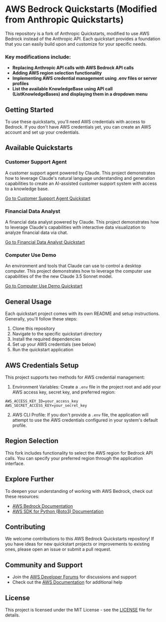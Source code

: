 # AWS Bedrock Quickstarts (Modified from Anthropic Quickstarts)

This repository is a fork of Anthropic Quickstarts, modified to use AWS Bedrock instead of the Anthropic API. Each quickstart provides a foundation that you can easily build upon and customize for your specific needs.

### Key modifications include:
- **Replacing Anthropic API calls with AWS Bedrock API calls**
- **Adding AWS region selection functionality**
- **Implementing AWS credential management using .env files or server profiles**
- **List the available KnowledgeBase using API call (ListKnowledgeBases) and displaying them in a dropdown menu**

## Getting Started

To use these quickstarts, you'll need AWS credentials with access to Bedrock. If you don't have AWS credentials yet, you can create an AWS account and set up your credentials.

## Available Quickstarts

### Customer Support Agent

A customer support agent powered by Claude. This project demonstrates how to leverage Claude's natural language understanding and generation capabilities to create an AI-assisted customer support system with access to a knowledge base.

[Go to Customer Support Agent Quickstart](./customer-support-agent)

### Financial Data Analyst

A financial data analyst powered by Claude. This project demonstrates how to leverage Claude's capabilities with interactive data visualization to analyze financial data via chat.

[Go to Financial Data Analyst Quickstart](./financial-data-analyst)

### Computer Use Demo

An environment and tools that Claude can use to control a desktop computer. This project demonstrates how to leverage the computer use capabilities of the the new Claude 3.5 Sonnet model.

[Go to Computer Use Demo Quickstart](./computer-use-demo)

## General Usage

Each quickstart project comes with its own README and setup instructions. Generally, you'll follow these steps:

1. Clone this repository
2. Navigate to the specific quickstart directory
3. Install the required dependencies
4. Set up your AWS credentials (see below)
5. Run the quickstart application

## AWS Credentials Setup

This project supports two methods for AWS credential management:

1. Environment Variables: Create a `.env` file in the project root and add your AWS access key, secret key, and preferred region:
```
AWS_ACCESS_KEY_ID=your_access_key 
AWS_SECRET_ACCESS_KEY=your_secret_key
```

2. AWS CLI Profile: If you don't provide a `.env` file, the application will attempt to use the AWS credentials configured in your system's default profile.

## Region Selection

This fork includes functionality to select the AWS region for Bedrock API calls. You can specify your preferred region through the application interface.

## Explore Further

To deepen your understanding of working with AWS Bedrock, check out these resources:

- [AWS Bedrock Documentation](https://docs.aws.amazon.com/bedrock/)
- [AWS SDK for Python (Boto3) Documentation](https://boto3.amazonaws.com/v1/documentation/api/latest/index.html)

## Contributing

We welcome contributions to this AWS Bedrock Quickstarts repository! If you have ideas for new quickstart projects or improvements to existing ones, please open an issue or submit a pull request.

## Community and Support

- Join the [AWS Developer Forums](https://forums.aws.amazon.com/) for discussions and support
- Check out the [AWS Documentation](https://docs.aws.amazon.com/) for additional help

## License

This project is licensed under the MIT License - see the [LICENSE](LICENSE) file for details.
